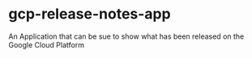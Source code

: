 # gcp-release-notes-app
An Application that can be sue to show what has been released on the Google Cloud Platform

